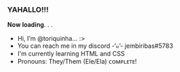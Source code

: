 ### YAHALLO!!!

𝐍𝐨𝐰 𝐥𝐨𝐚𝐝𝐢𝐧𝐠. . .
- Hi, I’m @toriquinha... :>
- You can reach me in my discord -‘๑’- jembiribas#5783
- I'm currently learning HTML and CSS 
- Pronouns: They/Them (Ele/Ela)
ᴄᴏᴍᴘʟᴇᴛᴇ!
